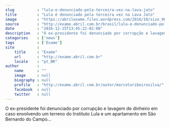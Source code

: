 ```yaml
---
slug          : "lula-e-denunciado-pela-terceira-vez-na-lava-jato"
title         : "Lula é denunciado pela terceira vez na Lava Jato"
image         : "https://abrilexame.files.wordpress.com/2016/10/size_960_16_9_luiz-inacio-lula-da-silva8.jpg?quality=70&strip=all&w=960"
source        : "http://exame.abril.com.br/brasil/lula-e-denunciado-pela-terceria-vez-na-lava-jato/"
date          : "2016-12-15T13:45:22-02:00"
description   : "O ex-presidente foi denunciado por corrupção e lavagem de dinheiro em caso envolvendo um terreno do Instituto Lula e um apartamento em São Bernardo do Campo..."
categories    : ['news']
tags          : ['Exame']
site          :
    title     : "Exame"
    url       : "http://exame.abril.com.br"
    locale    : "pt_BR"
author        :
    name      : ""
    image     : null
    biography : null
    profile   : "http://exame.abril.com.br/autor/marceloribeirosilva/"
    facebook  : null
    twitter   : null
---
```


O ex-presidente foi denunciado por corrupção e lavagem de dinheiro em caso envolvendo um terreno do Instituto Lula e um apartamento em São Bernardo do Campo...
